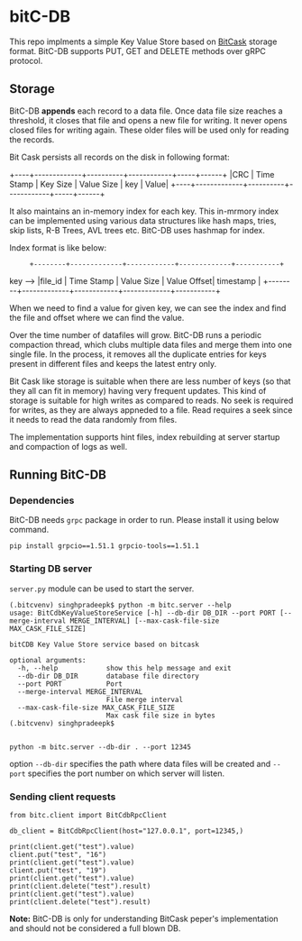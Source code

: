 # bitC-DB

This repo implments a simple Key Value Store based on [BitCask](https://riak.com/assets/bitcask-intro.pdf) storage format.
BitC-DB supports PUT, GET and DELETE methods over gRPC protocol.

## Storage

BitC-DB **appends** each record to a data file. Once data file size reaches a threshold, it closes that
file and opens a new file for writing. It never opens closed files for writing again. These older files
will be used  only for reading the records.

Bit Cask persists all records on the disk in following format:

+----+-------------+----------+------------+-----+------+
|CRC | Time Stamp  | Key Size | Value Size | key | Value|
+----+-------------+----------+------------+-----+------+

It also maintains an in-memory index for each key. This in-mrmory index can be implemented using various
data structures like hash maps, tries, skip lists, R-B Trees, AVL trees etc. BitC-DB uses hashmap for index.

Index format is like below:

         +--------+-------------+------------+-------------+-----------+
key -->  |file_id | Time Stamp  | Value Size | Value Offset| timestamp |
         +--------+-------------+------------+-------------+-----------+

When we need to find a value for given key, we can see the index and find the file and offset where we can find the value.

Over the time number of datafiles will grow. BitC-DB runs a periodic compaction thread, which clubs multiple data files and merge them
into one single file. In the process, it removes all the duplicate entries for keys present in different files and keeps the latest entry only.

Bit Cask like storage is suitable when there are less number of keys (so that they all can fit in memory) having very frequent updates.
This kind of storage is suitable for high writes as compared to reads. No seek is required for writes, as they are always appneded to a file.
Read requires a seek since it needs to read the data randomly from files.

The implementation supports hint files, index rebuilding at server startup and compaction of logs as well.

## Running BitC-DB

### Dependencies
BitC-DB needs `grpc` package in order to run. Please install it using below command.

`pip install grpcio==1.51.1 grpcio-tools==1.51.1`


### Starting DB server
`server.py` module can be used to start the server.

```
(.bitcvenv) singhpradeepk$ python -m bitc.server --help
usage: BitCdbKeyValueStoreService [-h] --db-dir DB_DIR --port PORT [--merge-interval MERGE_INTERVAL] [--max-cask-file-size MAX_CASK_FILE_SIZE]

bitCDB Key Value Store service based on bitcask

optional arguments:
  -h, --help            show this help message and exit
  --db-dir DB_DIR       database file directory
  --port PORT           Port
  --merge-interval MERGE_INTERVAL
                        File merge interval
  --max-cask-file-size MAX_CASK_FILE_SIZE
                        Max cask file size in bytes
(.bitcvenv) singhpradeepk$ 


python -m bitc.server --db-dir . --port 12345
```
option `--db-dir` specifies the path where data files will be created and `--port` specifies the port number on which server will listen.

### Sending client requests
```
from bitc.client import BitCdbRpcClient

db_client = BitCdbRpcClient(host="127.0.0.1", port=12345,)

print(client.get("test").value)
client.put("test", "16")
print(client.get("test").value)
client.put("test", "19")
print(client.get("test").value)
print(client.delete("test").result)
print(client.get("test").value)
print(client.delete("test").result)
```


**Note:** BitC-DB is only for understanding BitCask peper's implementation and should not be considered a full blown DB.



